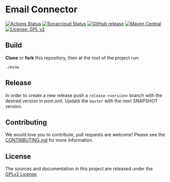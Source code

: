# Email Connector

[![Actions Status](https://github.com/bonitasoft/bonita-connector-email/workflows/Build/badge.svg)](https://github.com/bonitasoft/bonita-connector-email/actions?query=workflow%3ABuild)
[![Sonarcloud Status](https://sonarcloud.io/api/project_badges/measure?project=bonitasoft_bonita-connector-email&metric=alert_status)](https://sonarcloud.io/dashboard?id=bonitasoft_bonita-connector-email)
[![GitHub release](https://img.shields.io/github/v/release/bonitasoft/bonita-connector-email?color=blue&label=Release)](https://github.com/bonitasoft/bonita-connector-email/releases)
[![Maven Central](https://img.shields.io/maven-central/v/org.bonitasoft.connectors/bonita-connector-email.svg?label=Maven%20Central&color=orange)](https://search.maven.org/search?q=g:%22org.bonitasoft.connectors%22%20AND%20a:%22bonita-connector-email%22)
[![License: GPL v2](https://img.shields.io/badge/License-GPL%20v2-yellow.svg)](https://www.gnu.org/licenses/old-licenses/gpl-2.0.en.html)

## Build

__Clone__ or __fork__ this repository, then at the root of the project run:

`./mvnw` 

## Release

In order to create a new release push a `release-<version>` branch with the desired version in pom.xml.
Update the `master` with the next SNAPSHOT version.

## Contributing

We would love you to contribute, pull requests are welcome! Please see the [CONTRIBUTING.md](CONTRIBUTING.md) for more information.

## License

The sources and documentation in this project are released under the [GPLv2 License](LICENSE)

